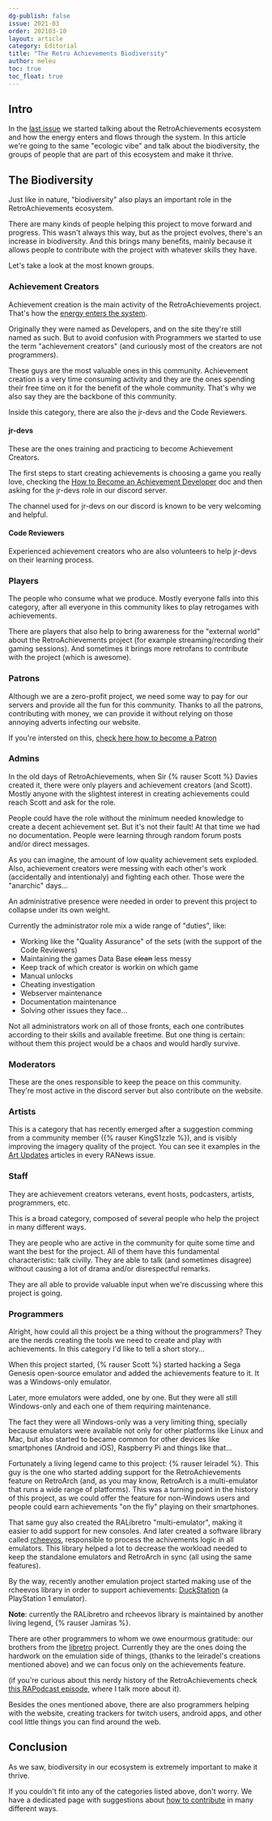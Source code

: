 ```yaml
---
dg-publish: false
issue: 2021-03
order: 202103-10
layout: article
category: Editorial
title: "The Retro Achievements Biodiversity"
author: meleu
toc: true
toc_float: true
---
```


## Intro

In the [last issue](https://news.retroachievements.org/issues/2021-02/editorial) we started talking about the RetroAchievements ecosystem and how the energy enters and flows through the system. In this article we're going to the same "ecologic vibe" and talk about the biodiversity, the groups of people that are part of this ecosystem and make it thrive.

## The Biodiversity

Just like in nature, "biodiversity" also plays an important role in the RetroAchievements ecosystem.

There are many kinds of people helping this project to move forward and progress. This wasn't always this way, but as the project evolves, there's an increase in biodiversity. And this brings many benefits, mainly because it allows people to contribute with the project with whatever skills they have.

Let's take a look at the most known groups.


### Achievement Creators

Achievement creation is the main activity of the RetroAchievements project. That's how the [energy enters the system](https://news.retroachievements.org/issues/2021-02/editorial).

Originally they were named as Developers, and on the site they're still named as such. But to avoid confusion with Programmers we started to use the term "achievement creators" (and curiously most of the creators are not programmers).

These guys are the most valuable ones in this community. Achievement creation is a very time consuming activity and they are the ones spending their free time on it for the benefit of the whole community. That's why we also say they are the backbone of this community.

Inside this category, there are also the jr-devs and the Code Reviewers.

#### jr-devs

These are the ones training and practicing to become Achievement Creators.

The first steps to start creating achievements is choosing a game you really love, checking the [How to Become an Achievement Developer](https://docs.retroachievements.org/How-to-Become-an-Achievement-Developer/) doc and then asking for the jr-devs role in our discord server.

The channel used for jr-devs on our discord is known to be very welcoming and helpful.


#### Code Reviewers

Experienced achievement creators who are also volunteers to help jr-devs on their learning process.


### Players

The people who consume what we produce. Mostly everyone falls into this category, after all everyone in this community likes to play retrogames with achievements.

There are players that also help to bring awareness for the "external world" about the RetroAchievements project (for example streaming/recording their gaming sessions). And sometimes it brings more retrofans to contribute with the project (which is awesome).


### Patrons

Although we are a zero-profit project, we need some way to pay for our servers and provide all the fun for this community. Thanks to all the patrons, contributing with money, we can provide it without relying on those annoying adverts infecting our website.

If you're intersted on this, [check here how to become a Patron](https://www.patreon.com/bePatron?u=5403777)


### Admins

In the old days of RetroAchievements, when Sir {% rauser Scott %} Davies created it, there were only players and achievement creators (and Scott). Mostly anyone with the slightest interest in creating achievements could reach Scott and ask for the role.

People could have the role without the minimum needed knowledge to create a decent achievement set. But it's not their fault! At that time we had no documentation. People were learning through random forum posts and/or direct messages.

As you can imagine, the amount of low quality achievement sets exploded. Also, achievement creators were messing with each other's work (accidentally and intentionaly) and fighting each other. Those were the "anarchic" days...

An administrative presence were needed in order to prevent this project to collapse under its own weight.

Currently the administrator role mix a wide range of "duties", like:

- Working like the "Quality Assurance" of the sets (with the support of the Code Reviewers)
- Maintaining the games Data Base ~~clean~~ less messy
- Keep track of which creator is workin on which game
- Manual unlocks
- Cheating investigation
- Webserver maintenance
- Documentation maintenance
- Solving other issues they face...

Not all administrators work on all of those fronts, each one contributes according to their skills and available freetime. But one thing is certain: without them this project would be a chaos and would hardly survive.


### Moderators

These are the ones responsible to keep the peace on this community. They're most active in the discord server but also contribute on the website.


### Artists

This is a category that has recently emerged after a suggestion comming from a community member ({% rauser KingS1zzle %}), and is visibly improving the imagery quality of the project. You can see it examples in the [Art Updates](art-updates) articles in every RANews issue.


### Staff

They are achievement creators veterans, event hosts, podcasters, artists, programmers, etc.

This is a broad category, composed of several people who help the project in many different ways.

They are people who are active in the community for quite some time and want the best for the project. All of them have this fundamental characteristic: talk civilly. They are able to talk (and sometimes disagree) without causing a lot of drama and/or disrespectful remarks.

They are all able to provide valuable input when we're discussing where this project is going.


### Programmers

Alright, how could all this project be a thing without the programmers? They are the nerds creating the tools we need to create and play with achievements. In this category I'd like to tell a short story...

When this project started, {% rauser Scott %} started hacking a Sega Genesis open-source emulator and added the achievements feature to it. It was a Windows-only emulator.

Later, more emulators were added, one by one. But they were all still Windows-only and each one of them requiring maintenance.

The fact they were all Windows-only was a very limiting thing, specially because emulators were available not only for other platforms like Linux and Mac, but also started to became common for other devices like smartphones (Android and iOS), Raspberry Pi and things like that...

Fortunately a living legend came to this project: {% rauser leiradel %}. This guy is the one who started adding support for the RetroAchievements feature on RetroArch (and, as you may know, RetroArch is a multi-emulator that runs a wide range of platforms). This was a turning point in the history of this project, as we could offer the feature for non-Windows users and people could earn achievements "on the fly" playing on their smartphones.

That same guy also created the RALibretro "multi-emulator", making it easier to add support for new consoles. And later created a software library called [rcheevos](https://github.com/RetroAchievements/rcheevos), responsible to process the achivements logic in all emulators. This library helped a lot to decrease the workload needed to keep the standalone emulators and RetroArch in sync (all using the same features).

By the way, recently another emulation project started making use of the rcheevos library in order to support achievements: [DuckStation](https://github.com/stenzek/duckstation) (a PlayStation 1 emulator).

**Note**: currently the RALibretro and rcheevos library is maintained by another living legend, {% rauser Jamiras %}.

There are other programmers to whom we owe enourmous gratitude: our brothers from the [libretro](https://www.libretro.com/) project. Currently they are the ones doing the hardwork on the emulation side of things, (thanks to the leiradel's creations mentioned above) and we can focus only on the achievements feature.

(if you're curious about this nerdy history of the RetroAchievements check [this RAPodcast episode](https://youtu.be/49vgbPt9MWA), where I talk more about it).

Besides the ones mentioned above, there are also programmers helping with the website, creating trackers for twitch users, android apps, and other cool little things you can find around the web.



## Conclusion

As we saw, biodiversity in our ecosystem is extremely important to make it thrive.

If you couldn't fit into any of the categories listed above, don't worry. We have a dedicated page with suggestions about [how to contribute](https://docs.retroachievements.org/How-to-contribute-if-you-are-not-a-developer/) in many different ways.
